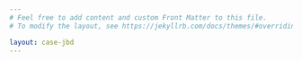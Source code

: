 ```yaml
---
# Feel free to add content and custom Front Matter to this file.
# To modify the layout, see https://jekyllrb.com/docs/themes/#overriding-theme-defaults

layout: case-jbd
---
```

